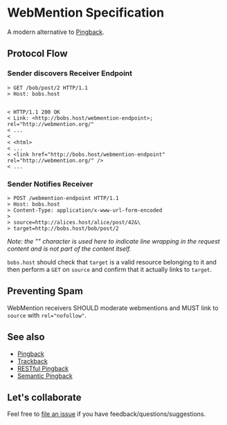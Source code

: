 # WebMention Specification

A modern alternative to [Pingback](http://www.hixie.ch/specs/pingback/pingback).


## Protocol Flow

### Sender discovers Receiver Endpoint

```
> GET /bob/post/2 HTTP/1.1
> Host: bobs.host


< HTTP/1.1 200 OK
< Link: <http://bobs.host/webmention-endpoint>; rel="http://webmention.org/"
< ...
<
< <html>
< ...
< <link href="http://bobs.host/webmention-endpoint" rel="http://webmention.org/" />
< ...
```




### Sender Notifies Receiver

```
> POST /webmention-endpoint HTTP/1.1
> Host: bobs.host
> Content-Type: application/x-www-url-form-encoded
>
> source=http://alices.host/alice/post/42&\
> target=http://bobs.host/bob/post/2
```

_Note: the "\" character is used here to indicate line wrapping in the request content and is not part of the content itself._

`bobs.host` should check that `target` is a valid resource belonging to it and then perform a `GET` on `source` and confirm that it actually links to `target`.

## Preventing Spam
WebMention receivers SHOULD moderate webmentions and MUST link to `source` with `rel="nofollow"`.


## See also

* [Pingback](http://www.hixie.ch/specs/pingback/pingback)
* [Trackback](http://archive.cweiske.de/trackback/trackback-1.2.html)
* [RESTful Pingback](http://www.w3.org/wiki/Pingback)
* [Semantic Pingback](http://aksw.org/projects/semanticpingback)

## Let's collaborate
Feel free to [file an issue](https://github.com/converspace/webmention-specification/issues) if you have feedback/questions/suggestions.